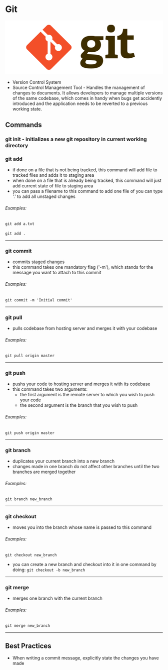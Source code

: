 # Git

![Git](../../assets/images/git.png)

- Version Control System
- Source Control Management Tool - Handles the management of changes to documents. It allows developers to manage multiple versions of the same codebase, which comes in handy when bugs get accidently introduced and the application needs to be reverted to a previous working state.

## Commands

### git init - initializes a new git repository in current working directory

### git add
- if done on a file that is not being tracked, this command will add file to tracked files and adds it to staging area
- when done on a file that is already being tracked, this command will just add current state of file to staging area
- you can pass a filename to this command to add one file of you can type '.' to add all unstaged changes

###### Examples:
`git add a.txt`

`git add .`
***

### git commit
- commits staged changes
- this command takes one mandatory flag ('-m'), which stands for the message you want to attach to this commit

###### Examples:
`git commit -m 'Initial commit'`
***

### git pull
- pulls codebase from hosting server and merges it with your codebase

###### Examples:
`git pull origin master`
***

### git push
- pushs your code to hosting server and merges it with its codebase
- this command takes two arguments:
	- the first argument is the remote server to which you wish to push your code
	- the second argument is the branch that you wish to push

###### Examples:
`git push origin master`
***

### git branch
- duplicates your current branch into a new branch
- changes made in one branch do not affect other branches until the two branches are merged together

###### Examples:
`git branch new_branch`
***

### git checkout
- moves you into the branch whose name is passed to this command

###### Examples:
`git checkout new_branch`

- you can create a new branch and checkout into it in one command by doing:
`git checkout -b new_branch`

***

### git merge
- merges one branch with the current branch

###### Examples:
`git merge new_branch`
***

## Best Practices
- When writing a commit message, explicitly state the changes you have made
